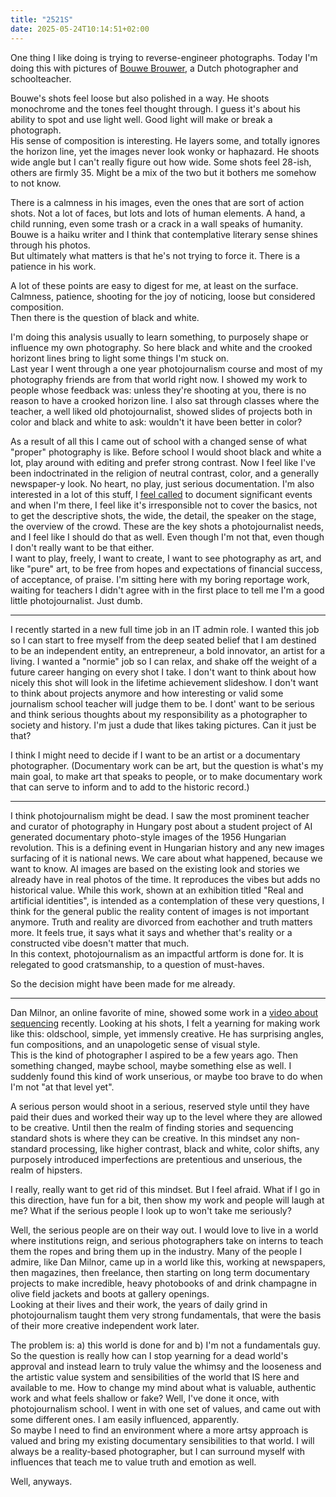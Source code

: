 ```yaml
---
title: "2521S"
date: 2025-05-24T10:14:51+02:00
---
```


One thing I like doing is trying to reverse-engineer photographs. Today I'm doing this with pictures of [Bouwe Brouwer](https://www.bouwebrouwer.org), a Dutch photographer and schoolteacher.

Bouwe's shots feel loose but also polished in a way. He shoots monochrome and the tones feel thought through. I guess it's about his ability to spot and use light well. Good light will make or break a photograph.  
His sense of composition is interesting. He layers some, and totally ignores the horizon line, yet the images never look wonky or haphazard. He shoots wide angle but I can't really figure out how wide. Some shots feel 28-ish, others are firmly 35. Might be a mix of the two but it bothers me somehow to not know.

There is a calmness in his images, even the ones that are sort of action shots. Not a lot of faces, but lots and lots of human elements. A hand, a child running, even some trash or a crack in a wall speaks of humanity. Bouwe is a haiku writer and I think that contemplative literary sense shines through his photos.  
But ultimately what matters is that he's not trying to force it. There is a patience in his work.

A lot of these points are easy to digest for me, at least on the surface. Calmness, patience, shooting for the joy of noticing, loose but considered composition.  
Then there is the question of black and white.

I'm doing this analysis usually to learn something, to purposely shape or influence my own photography. So here black and white and the crooked horizont lines bring to light some things I'm stuck on.  
Last year I went through a one year photojournalism course and most of my photography friends are from that world right now. I showed my work to people whose feedback was: unless they're shooting at you, there is no reason to have a crooked horizon line. I also sat through classes where the teacher, a well liked old photojournalist, showed slides of projects both in color and black and white to ask: wouldn't it have been better in color?  

As a result of all this I came out of school with a changed sense of what "proper" photography is like. Before school I would shoot black and white a lot, play around with editing and prefer strong contrast. Now I feel like I've been indoctrinated in the religion of neutral contrast, color, and a generally newspaper-y look. No heart, no play, just serious documentation. I'm also interested in a lot of this stuff, I [feel called](https://fono.day/log/2519s/) to document significant events and when I'm there, I feel like it's irresponsible not to cover the basics, not to get the descriptive shots, the wide, the detail, the speaker on the stage, the overview of the crowd. These are the key shots a photojournalist needs, and I feel like I should do that as well. Even though I'm not that, even though I don't really want to be that either.  
I want to play, freely, I want to create, I want to see photography as art, and like "pure" art, to be free from hopes and expectations of financial success, of acceptance, of praise. I'm sitting here with my boring reportage work, waiting for teachers I didn't agree with in the first place to tell me I'm a good little photojournalist. Just dumb.

---

I recently started in a new full time job in an IT admin role. I wanted this job so I can start to free myself from the deep seated belief that I am destined to be an independent entity, an entrepreneur, a bold innovator, an artist for a living. I wanted a "normie" job so I can relax, and shake off the weight of a future career hanging on every shot I take. I don't want to think about how nicely this shot will look in the lifetime achievement slideshow. I don't want to think about projects anymore and how interesting or valid some journalism school teacher will judge them to be. I dont' want to be serious and think serious thoughts about my responsibility as a photographer to society and history. I'm just a dude that likes taking pictures. Can it just be that?  

I think I might need to decide if I want to be an artist or a documentary photographer. (Documentary work can be art, but the question is what's my main goal, to make art that speaks to people, or to make documentary work that can serve to inform and to add to the historic record.)

---

I think photojournalism might be dead. I saw the most prominent teacher and curator of photography in Hungary post about a student project of AI generated documentary photo-style images of the 1956 Hungarian revolution. This is a defining event in Hungarian history and any new images surfacing of it is national news. We care about what happened, because we want to know. AI images are based on the existing look and stories we already have in real photos of the time. It reproduces the vibes but adds no historical value. While this work, shown at an exhibition titled "Real and artificial identities", is intended as a contemplation of these very questions, I think for the general public the reality content of images is not important anymore. Truth and reality are divorced from eachother and truth matters more. It feels true, it says what it says and whether that's reality or a constructed vibe doesn't matter that much.  
In this context, photojournalism as an impactful artform is done for. It is relegated to good cratsmanship, to a question of must-haves.

So the decision might have been made for me already.

---

Dan Milnor, an online favorite of mine, showed some work in a [video about sequencing](https://shifter.media/creative-sequencing/) recently. Looking at his shots, I felt a yearning for making work like this: oldschool, simple, yet immensly creative. He has surprising angles, fun compositions, and an unapologetic sense of visual style.  
This is the kind of photographer I aspired to be a few years ago. Then something changed, maybe school, maybe something else as well. I suddenly found this kind of work unserious, or maybe too brave to do when I'm not "at that level yet". 

A serious person would shoot in a serious, reserved style until they have paid their dues and worked their way up to the level where they are allowed to be creative. Until then the realm of finding stories and sequencing standard shots is where they can be creative. In this mindset any non-standard processing, like higher contrast, black and white, color shifts, any purposely introduced imperfections are pretentious and unserious, the realm of hipsters.  

I really, really want to get rid of this mindset. But I feel afraid. What if I go in this direction, have fun for a bit, then show my work and people will laugh at me? What if the serious people I look up to won't take me seriously?

Well, the serious people are on their way out. I would love to live in a world where institutions reign, and serious photographers take on interns to teach them the ropes and bring them up in the industry. Many of the people I admire, like Dan Milnor, came up in a world like this, working at newspapers, then magazines, then freelance, then starting on long term documentary projects to make incredible, heavy photobooks of and drink champagne in olive field jackets and boots at gallery openings.  
Looking at their lives and their work, the years of daily grind in photojournalism taught them very strong fundamentals, that were the basis of their more creative independent work later. 

The problem is: a) this world is done for and b) I'm not a fundamentals guy. So the question is really how can I stop yearning for a dead world's approval and instead learn to truly value the whimsy and the looseness and the artistic value system and sensibilities of the world that IS here and available to me. How to change my mind about what is valuable, authentic work and what feels shallow or fake? Well, I've done it once, with photojournalism school. I went in with one set of values, and came out with some different ones. I am easily influenced, apparently.  
So maybe I need to find an environment where a more artsy approach is valued and bring my existing documentary sensibilities to that world. I will always be a reality-based photographer, but I can surround myself with influences that teach me to value truth and emotion as well.

Well, anyways.